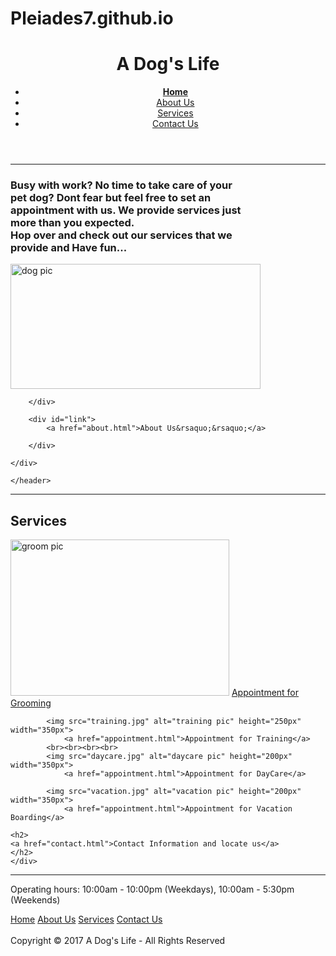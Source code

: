 # Pleiades7.github.io
<!DOCTYPE html>
<html>
<head>
<title>A Dog's Life - Appointment</title>
<meta charset="utf-8">
<link rel="stylesheet" type="text/css" href="adogslife.css">
</head>

<body>
	<div id="wrapper">
		<header>
			<h1>A Dog's Life</h1>
			<nav>
			<ul>
			<li style="font-weight: bold"><a href="home.html">Home</a></li>
			<li><a href="about.html">About Us</a></li>
			<li><a href="services.html">Services</a></li>
			<li><a href="contact.html">Contact Us</a></li>
			</ul> 
			</nav>	
		</header>	
<hr>
	<div>
		<div id="text"><h3>Busy with work? No time to take care of your <br>pet dog? Dont fear but feel free to set an <br> appointment with us. We provide services just <br> more than you expected. <br> Hop over and check out our services that we <br> provide and Have fun&#46;&#46;&#46;</h3></div>
		<div id="pic">
			<img src="dog.jpg" alt="dog pic" height="200px" width="400px">
			
		</div>
		
		<div id="link">
			<a href="about.html">About Us&rsaquo;&rsaquo;</a>
			
		</div>
		
	</div>
	
	</header>
<hr>
	<div id="homeservices">
		<h2>Services</h2>
			<img src="groom.jpg" alt="groom pic" height="250px" width="350px">
				<a href="appointment.html">Appointment for Grooming</a>
			
			<img src="training.jpg" alt="training pic" height="250px" width="350px">
				<a href="appointment.html">Appointment for Training</a>
			<br><br><br><br>
			<img src="daycare.jpg" alt="daycare pic" height="200px" width="350px">
				<a href="appointment.html">Appointment for DayCare</a>
		
			<img src="vacation.jpg" alt="vacation pic" height="200px" width="350px">
				<a href="appointment.html">Appointment for Vacation Boarding</a>		
		
	<h2>
	<a href="contact.html">Contact Information and locate us</a>
	</h2>
	</div>
<hr>	
	<footer>
		<p>Operating hours: 10:00am - 10:00pm (Weekdays), 10:00am - 5:30pm (Weekends)</p>
		<a class="btmnav" href="home.html">Home</a>
		<a class="btmnav" href="about.html">About Us</a>
		<a class="btmnav" href="services.html">Services</a>
		<a class="btmnav" href="contact.html">Contact Us</a>
		<br><br>
		Copyright &copy; 2017 A Dog's Life - All Rights Reserved
	</footer>
	</div>
</body>
</html>
